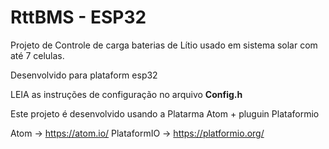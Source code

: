 # RttBMS - ESP32

Projeto de Controle de carga baterias de Lítio usado em
sistema solar com até 7 celulas.

Desenvolvido para plataform esp32

LEIA as instruções de configuração no arquivo <b>Config.h</b>

Este projeto é desenvolvido usando a Platarma Atom + pluguin Plataformio

Atom -> https://atom.io/
PlataformIO -> https://platformio.org/
